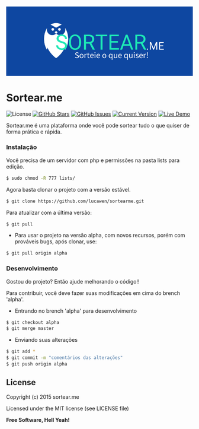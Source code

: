 ![alt tag](https://raw.githubusercontent.com/lucawen/sortearme/alpha/img/BannerGithub.jpg?token=ABTU2OsD8n7IdT8zOf_OnPchy3buy0wiks5VU69RwA%3D%3D)
# Sortear.me
![License](https://img.shields.io/badge/license-MIT-blue.svg?style=flat-square)
[![GitHub Stars](https://img.shields.io/github/stars/lucawen/sortearme.svg?style=flat-square)](https://github.com/lucawen/sortearme/stargazers) 
[![GitHub Issues](https://img.shields.io/github/issues/lucawen/sortearme.svg?style=flat-square)](https://github.com/lucawen/sortearme/issues) 
[![Current Version](https://img.shields.io/badge/version-0.1-green.svg?style=flat-square)](https://github.com/lucawen/sortearme) 
[![Live Demo](https://img.shields.io/badge/demo-online-green.svg?style=flat-square)](http://sortear.me/)

Sortear.me é uma plataforma onde você pode sortear tudo o que quiser de forma prática e rápida.

### Instalação

Você precisa de um servidor com php e permissões na pasta lists para edição.

```sh
$ sudo chmod -R 777 lists/
```
Agora basta clonar o projeto com a versão estável.
```sh
$ git clone https://github.com/lucawen/sortearme.git
```

Para atualizar com a última versão:
```sh
$ git pull
```

- Para usar o projeto na versão alpha, com novos recursos, porém com prováveis bugs, após clonar, use:
```sh
$ git pull origin alpha
```

### Desenvolvimento

Gostou do projeto? Então ajude melhorando o código!!

Para contribuir, você deve fazer suas modificações em cima do brench 'alpha'.

- Entrando no brench 'alpha' para desenvolvimento
```sh
$ git checkout alpha
$ git merge master
```

- Enviando suas alterações
```sh
$ git add *
$ git commit -m "comentários das alterações"
$ git push origin alpha
```

License
----

Copyright (c) 2015 sortear.me

Licensed under the MIT license (see LICENSE file)


**Free Software, Hell Yeah!**
